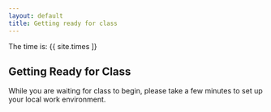 ```yaml
---
layout: default
title: Getting ready for class
---
```


The time is: {{ site.times ]}

## Getting Ready for Class
While you are waiting for class to begin, please take a few minutes to set up your local work environment.
